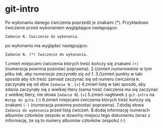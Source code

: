 # git-intro

Po wykonaniu danego ćwiczenia poprzedź je znakami (*).
Przykładowo ćwiczenie przed wykonaniem wyglądające następująco:
```
Zadanie N. Ćwiczenie do wykonania.
```
po wykonaniu ma wyglądać następująco:
```
Zadanie N. (*) Ćwiczenie do wykonania.
```

1.zmień miejscami ćwiczenia których treść kończy się znakami `(+)` (numeracja powinna pozostać poprawna).
2.(*)zmień numerowanie w tym pliku tak, aby numeracja zaczynała się od 1.
3.(*)zmień punkty w taki sposób aby ich treść zamiast zaczynać się od numeru ćwiczenia `N.` zaczynała się od słów `Zadanie N.`. (+)
4.zmień listę w taki sposób, aby zdania zaczynały się z wielkiej litery (sama treść ćwiczenia ma się zaczynać z wielkiej litery, nie słowa `Zadanie N`). (+)
5.zmień nagłówek z `git-intro` na `Wstęp do gita`. (-)
6.zmień miejscami ćwiczenia których treść kończy się znakami `(-)` (numeracja powinna pozostać poprawna).
7.dodaj słowa `Zadania do wykonania` przed listą ćwiczeń.
8.dodaj informację numerach albumów członków zespołu w dowolny miejscu tego dokumentu (wraz z informację, że są to numery albumów członków zespołu) (-)
